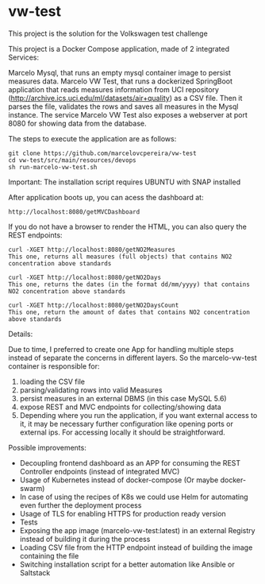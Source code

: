 # vw-test

This project is the solution for the Volkswagen test challenge

This project is a Docker Compose application, made of 2 integrated Services:

Marcelo Mysql, that runs an empty mysql container image to persist measures data.
Marcelo VW Test, that runs a dockerized SpringBoot application that reads measures information from UCI repository (http://archive.ics.uci.edu/ml/datasets/air+quality)
as a CSV file.
Then it parses the file, validates the rows and saves all measures in the Mysql instance.
The service Marcelo VW Test also exposes a webserver at port 8080 for showing data from the database.

The steps to execute the application are as follows:

```
git clone https://github.com/marcelovcpereira/vw-test
cd vw-test/src/main/resources/devops
sh run-marcelo-vw-test.sh
```
Important:
The installation script requires UBUNTU with SNAP installed

After application boots up, you can acess the dashboard at:
```
http://localhost:8080/getMVCDashboard
```


If you do not have a browser to render the HTML, you can also query the REST endpoints:
```
curl -XGET http://localhost:8080/getNO2Measures
This one, returns all measures (full objects) that contains NO2 concentration above standards

curl -XGET http://localhost:8080/getNO2Days
This one, returns the dates (in the format dd/mm/yyyy) that contains NO2 concentration above standards

curl -XGET http://localhost:8080/getNO2DaysCount
This one, return the amount of dates that contains NO2 concentration above standards
```

Details:

Due to time, I preferred to create one App for handling multiple steps instead of separate the concerns in different layers.
So the marcelo-vw-test container is responsible for:
1) loading the CSV file
2) parsing/validating rows into valid Measures
3) persist measures in an external DBMS (in this case MySQL 5.6)
4) expose REST and MVC endpoints for collecting/showing data
5) Depending where you run the application, if you want external access to it, it may be necessary further configuration
like opening ports or external ips. For accessing locally it should be straightforward.

Possible improvements:
- Decoupling frontend dashboard as an APP for consuming the REST Controller endpoints (instead of integrated MVC)
- Usage of Kubernetes instead of docker-compose (Or maybe docker-swarm)
- In case of using the recipes of K8s we could use Helm for automating even further the deployment process
- Usage of TLS for enabling HTTPS for production ready version
- Tests
- Exposing the app image (marcelo-vw-test:latest) in an external Registry instead of building it during the process
- Loading CSV file from the HTTP endpoint instead of building the image containing the file
- Switching installation script for a better automation like Ansible or Saltstack